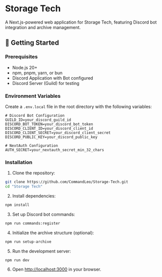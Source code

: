 # Storage Tech

A Next.js-powered web application for Storage Tech, featuring Discord bot integration and archive management.

## 🚀 Getting Started

### Prerequisites

- Node.js 20+ 
- npm, pnpm, yarn, or bun
- Discord Application with Bot configured
- Discord Server (Guild) for testing

### Environment Variables

Create a `.env.local` file in the root directory with the following variables:

```env
# Discord Bot Configuration
GUILD_ID=your_discord_guild_id
DISCORD_BOT_TOKEN=your_discord_bot_token
DISCORD_CLIENT_ID=your_discord_client_id
DISCORD_CLIENT_SECRET=your_discord_client_secret
DISCORD_PUBLIC_KEY=your_discord_public_key

# NextAuth Configuration
AUTH_SECRET=your_nextauth_secret_min_32_chars
```

### Installation

1. Clone the repository:
```bash
git clone https://github.com/CommandLeo/Storage-Tech.git
cd "Storage Tech"
```

2. Install dependencies:
```bash
npm install
```

3. Set up Discord bot commands:
```bash
npm run commands:register
```

4. Initialize the archive structure (optional):
```bash
npm run setup-archive
```

5. Run the development server:
```bash
npm run dev
```

6. Open [http://localhost:3000](http://localhost:3000) in your browser.